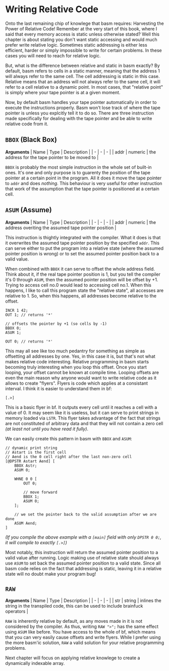 # Writing Relative Code

Onto the last remaining chip of knowlege that basm requires: Harvesting the Power of Relative Code!
Remember at the very start of this book, where I said that every memory access is static unless otherwise stated?
Well this chapter is about stating you don't want static accessing and would much prefer write relative logic.
Sometimes static addressing is either less efficient, harder or simply impossible to write for certain problems.
In these cases you will need to reach for relative logic.

But, what is the difference between relative and static in basm exactly?
By default, basm refers to cells in a static manner, meaning that the address 1 will always refer to the same cell.
The cell addressing is static in this case.
Relative means that an address will not always refer to the same cell,
it will refer to a cell relative to a dynamic point.
In most cases, that "relative point" is simply where your tape pointer is at a given moment.

Now, by default basm handles your tape pointer automatically in order to execute the instructions properly.
Basm won't lose track of where the tape pointer is unless you explcitly tell it to do so.
There are three instruction made specifically for dealing with the tape pointer
and be able to write relative code from it.

## `BBOX` (Black Box)
**Arguments**
| Name | Type | Description |
| - | - | - |
| addr | numeric | the address for the tape pointer to be moved to |

`BBOX` is probably the most simple instruction in the whole set of built-in ones.
It's one and only purpose is to guarenty the position of the tape pointer at a certain point in the program.
All it does it move the tape pointer to `addr` and does *nothing*.
This behaviour is very useful for other instruction that work of the assumption that the tape pointer is positioned
at a certain cell.

## `ASUM` (Assume)
**Arguments**
| Name | Type | Description |
| - | - | - |
| addr | numeric | the address overiting the assumed tape pointer position |

This instruction is thightly integrated with the compiler.
What it does is that it overwrites the assumed tape pointer position by the specified `addr`.
This can serve either to put the program into a relative state (where the assumed pointer position is wrong)
or to set the assumed pointer position back to a valid value.

When combined with `BBOX` it can serve to offset the whole address field.
Think about it, if the real tape pointer position is 1, but you tell the compiler it's 0 through `ASUM`,
then the assumed pointer position will be offset by +1.
Trying to access cell no.0 would lead to accessing cell no.1.
When this happens, I like to call this program state the "relative state", all accesses are relative to 1.
So, when this happens, all addresses become relative to the offset.

```basm
INCR 1 42;
OUT 1; // returns '*'

// offsets the pointer by +1 (so cells by -1)
BBOX 0;
ASUM 1;

OUT 0; // returns '*'
```

This may all see like too much pedantry for something as simple as offsetting all addresses by one.
Yes, in this case it is, but that's not what makes relative code interesting.
Relative programming in basm starts becoming truly interesting when you loop this offset.
Once you start looping, your offset cannot be known at compile time.
Looping offsets are even the main reason why anyone would want to write relative code as it allows
to create "flyers". Flyers is code which applies at a consistant interval.
I think it is easier to understand them in bf:
```bf
[.>]
```

This is a basic flyer in bf. It outputs every cell until it reaches a cell with a value of 0.
It may seem like it is useless, but it can serve to print strings in memory loaded via `LSTR`.
This flyer takes advantage of the fact that strings are not constituted of arbitrary data and that they will not contain a zero cell *(at least not until you have read it fully)*.

We can easily create this pattern in basm with `BBOX` and `ASUM`:
```basm
// dynamic print string
// Astart is the first cell
// Aend is the 0 cell right after the last non-zero cell
[@DPSTR Astart Aend] [
    BBOX Astr;
    ASUM 0;

    WHNE 0 0 [
        OUT 0;

        // move forward
        BBOX 1;
        ASUM 0;
    ];

    // we set the pointer back to the valid assumption after we are done
    ASUM Aend;
]
```

*(If you compile the above example with a `[main]` field with only `DPSTR 0 0;`, it will compile to exactly `[.>]`)*

Most notably, this instruction will return the assumed pointer position to a valid value after running.
Logic making use of relative state should always use `ASUM` to set back the assumed pointer position
to a valid state.
Since all basm code relies on the fact that addressing is static,
leaving it in a relative state will no doubt make your program bug! 

## `RAW`
**Arguments**
| Name | Type | Description |
| - | - | - |
| str | string | inlines the string in the transpiled code, this can be used to include brainfuck operators |

`RAW` is inherently relative by default, as any moves made in it is not considered by the compiler.
As thus, writing `RAW ">";` has the same effect using `ASUM` like before.
You have access to the whole of bf, which means that you can very easily cause offsets and write flyers.
While I prefer using the more basm'ic solution, `RAW` a valid solution for your relative programming problems.


Next chapter will focus on applying relative knowlege to create a dynamically indexable array.


